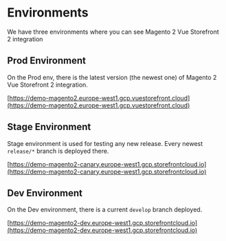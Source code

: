 # Environments

We have three environments where you can see Magento 2 Vue Storefront 2 integration

## Prod Environment

On the Prod env, there is the latest version (the newest one) of Magento 2 Vue Storefront 2 integration.

[https://demo-magento2.europe-west1.gcp.vuestorefront.cloud](https://demo-magento2.europe-west1.gcp.vuestorefront.cloud)

## Stage Environment

Stage environment is used for testing any new release. Every newest `release/*` branch is deployed there.

[https://demo-magento2-canary.europe-west1.gcp.storefrontcloud.io](https://demo-magento2-canary.europe-west1.gcp.storefrontcloud.io)

## Dev Environment

On the Dev environment, there is a current `develop` branch deployed.

[https://demo-magento2-dev.europe-west1.gcp.storefrontcloud.io](https://demo-magento2-dev.europe-west1.gcp.storefrontcloud.io)
